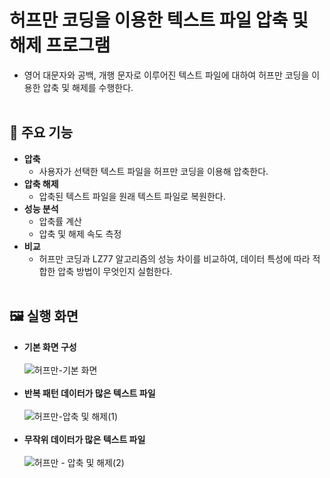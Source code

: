 # 허프만 코딩을 이용한 텍스트 파일 압축 및 해제 프로그램
- 영어 대문자와 공백, 개행 문자로 이루어진 텍스트 파일에 대하여 허프만 코딩을 이용한 압축 및 해제를 수행한다.
<br/><br/>
## 📌 주요 기능
- **압축**
  - 사용자가 선택한 텍스트 파일을 허프만 코딩을 이용해 압축한다.
- **압축 해제**
  - 압축된 텍스트 파일을 원래 텍스트 파일로 복원한다.
- **성능 분석**
  - 압축률 계산
  - 압축 및 해제 속도 측정
- **비교**
  - 허프만 코딩과 LZ77 알고리즘의 성능 차이를 비교하여, 데이터 특성에 따라 적합한 압축 방법이 무엇인지 실험한다.
<br/><br/>
## 🖼 실행 화면
- **기본 화면 구성**<br/><br/>
![허프만-기본 화면](https://github.com/user-attachments/assets/afee575a-cd37-407a-8f40-dd75cbbcf09d)
<br/><br/>
- **반복 패턴 데이터가 많은 텍스트 파일**<br/><br/>
![허프만-압축 및 해제(1)](https://github.com/user-attachments/assets/5150e6ae-091a-4ec5-8355-c3839d97ce30)
<br/><br/>
- **무작위 데이터가 많은 텍스트 파일**<br/><br/>
![허프만 - 압축 및 해제(2)](https://github.com/user-attachments/assets/9af788be-1243-465b-882d-4b34626ee30f)
